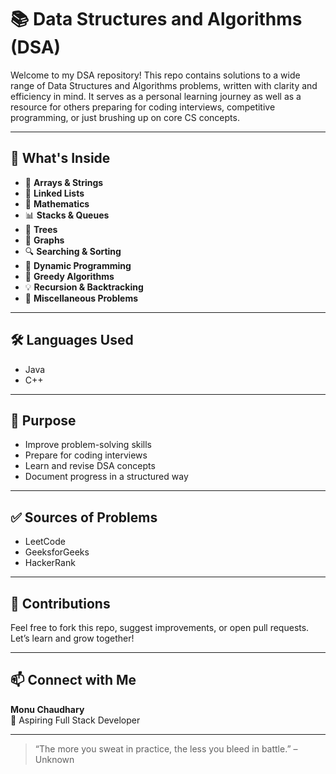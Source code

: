 # 📚 Data Structures and Algorithms (DSA)

Welcome to my DSA repository! This repo contains solutions to a wide range of Data Structures and Algorithms problems, written with clarity and efficiency in mind. It serves as a personal learning journey as well as a resource for others preparing for coding interviews, competitive programming, or just brushing up on core CS concepts.

---

## 🚀 What's Inside

- 📂 **Arrays & Strings**
- 🔄 **Linked Lists**
- 🧮 **Mathematics**
- 📊 **Stacks & Queues**
- 🌲 **Trees**
- 🧭 **Graphs**
- 🔍 **Searching & Sorting**
- 🧠 **Dynamic Programming**
- 🎯 **Greedy Algorithms**
- 💡 **Recursion & Backtracking**
- 🧩 **Miscellaneous Problems**

---

## 🛠️ Languages Used

- Java
- C++

---

## 🧠 Purpose

- Improve problem-solving skills
- Prepare for coding interviews
- Learn and revise DSA concepts
- Document progress in a structured way

---

## ✅ Sources of Problems

- LeetCode
- GeeksforGeeks
- HackerRank

---

## 🙌 Contributions

Feel free to fork this repo, suggest improvements, or open pull requests. Let’s learn and grow together!

---

## 📫 Connect with Me

**Monu Chaudhary**  
💼 Aspiring Full Stack Developer  

---

> “The more you sweat in practice, the less you bleed in battle.” – Unknown
